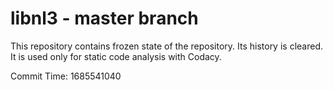 # libnl3 - master branch

This repository contains frozen state of the repository.
Its history is cleared. It is used only for static code
analysis with Codacy.

Commit Time: 1685541040